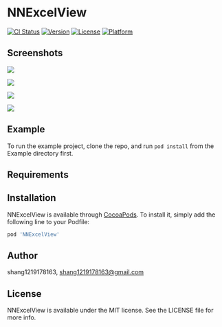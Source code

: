# NNExcelView

[![CI Status](https://img.shields.io/travis/shang1219178163/NNExcelView.svg?style=flat)](https://travis-ci.org/shang1219178163/NNExcelView)
[![Version](https://img.shields.io/cocoapods/v/NNExcelView.svg?style=flat)](https://cocoapods.org/pods/NNExcelView)
[![License](https://img.shields.io/cocoapods/l/NNExcelView.svg?style=flat)](https://cocoapods.org/pods/NNExcelView)
[![Platform](https://img.shields.io/cocoapods/p/NNExcelView.svg?style=flat)](https://cocoapods.org/pods/NNExcelView)

## Screenshots

![](https://github.com/shang1219178163/NNExcelView/blob/master/screenshots/ezgif.com-video-to-gif%20(1).gif?raw=true)

![](https://github.com/shang1219178163/NNExcelView/blob/master/screenshots/Simulator%20Screen%20Shot%20-%20iPhone%206s%20Plus%20-%202020-05-23%20at%2010.07.47.png?raw=true)

![](https://github.com/shang1219178163/NNExcelView/blob/master/screenshots/Simulator%20Screen%20Shot%20-%20iPhone%206s%20Plus%20-%202020-05-23%20at%2010.07.52.png?raw=true)

![](https://github.com/shang1219178163/NNExcelView/blob/master/screenshots/Simulator%20Screen%20Shot%20-%20iPhone%206s%20Plus%20-%202020-05-23%20at%2010.07.43.png?raw=true)

## Example

To run the example project, clone the repo, and run `pod install` from the Example directory first.

## Requirements

## Installation

NNExcelView is available through [CocoaPods](https://cocoapods.org). To install
it, simply add the following line to your Podfile:

```ruby
pod 'NNExcelView'
```

## Author

shang1219178163, shang1219178163@gmail.com

## License

NNExcelView is available under the MIT license. See the LICENSE file for more info.
